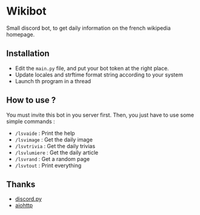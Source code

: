 # Wikibot

Small discord bot, to get daily information on the french wikipedia homepage.

## Installation

* Edit the `main.py` file, and put your bot token at the right place.
* Update locales and strftime format string according to your system
* Launch th program in a thread

## How to use ?

You must invite this bot in you server first. Then, you just have to use some simple commands :

* `/lsvaide` : Print the help
* `/lsvimage` : Get the daily image
* `/lsvtrivia` : Get the daily trivias
* `/lsvlumiere` : Get the daily article
* `/lsvrand` : Get a random page
* `/lsvtout` : Print everything

## Thanks

* [discord.py](https://github.com/Rapptz/discord.py)
* [aiohttp](http://aiohttp.readthedocs.io/en/stable/index.html)
